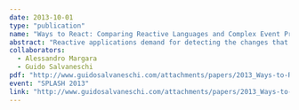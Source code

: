 ```yaml
---
date: 2013-10-01
type: "publication"
name: "Ways to React: Comparing Reactive Languages and Complex Event Processing"
abstract: "Reactive applications demand for detecting the changes that occur in a domain of interest and for timely reactions. Examples range from simple interactive applications to complex monitoring tasks involving distributed and heterogeneous systems. Over the last years, different programming paradigms and solutions have been proposed to support such applications. In this paper, we focus on two prominent approaches: event-based programming, specifically Complex Event Processing (CEP), and Reactive Languages (RLs). CEP systems enable the definition of high level situations of interest from low level primitive events detected in the external environment. On the other hand, RLs support time-changing values and their composition as dedicated language abstractions. These research fields have been investigated by different communities, belonging respectively to the database and the distributed systems areas and to the programming language area. It is our belief that a deeper understanding of these research fields, including their benefits and limitations, their similarities and differences, could drive further developments in supporting reactive applications. For this reason, we propose a first comparison of the two fields. Despite huge differences, we believe that such a comparison can trigger an interesting discussion across the communities, favor knowledge sharing, and let new ideas emerge."
collaborators:
  - Alessandro Margara
  - Guido Salvaneschi
pdf: "http://www.guidosalvaneschi.com/attachments/papers/2013_Ways-to-React-Comparing-Reactive-Languages-and-Complex-Event-Processing_pdf.pdf"
event: "SPLASH 2013"
link: "http://www.guidosalvaneschi.com/attachments/papers/2013_Ways-to-React-Comparing-Reactive-Languages-and-Complex-Event-Processing_pdf.pdf"
---
```

